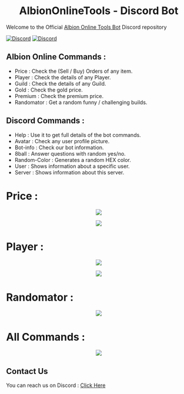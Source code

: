<h1 align="center"> AlbionOnlineTools - Discord Bot </h1>

Welcome to the Official [Albion Online Tools Bot](https://discord.gg/7pv5b8XWVy) Discord repository

[![Discord](https://img.shields.io/discord/1095372949718048771?color=660033&label=Discord&logo=discord&logoColor=white&style=flat)](https://discord.gg/7pv5b8XWVy)
<a target="_blank" href="https://discordapp.com/users/907731551431835658">
    <img alt="Discord" src="https://img.shields.io/badge/legita-00006b.svg?&style=for-the-badge&logo=Discord&logoColor=white" />
</a>

## Albion Online Commands : 
- Price : Check the (Sell / Buy) Orders of any item.
- Player : Check the details of any Player.
- Guild : Check the details of any Guild.
- Gold : Check the gold price.
- Premium : Check the premium price.
- Randomator : Get a random funny / challenging builds.

## Discord Commands : 
- Help : Use it to get full details of the bot commands.
- Avatar : Check any user profile picture.
- Bot-info : Check our bot information.
- 8ball : Answer questions with random yes/no.
- Random-Color : Generates a random HEX color.
- User : Shows information about a specific user.
- Server : Shows information about this server.
 
# Price :
<p align="center" align='right'>
  <img src="https://github.com/LegitaDev/AlbionOnlineTools-Bot/assets/50632062/cdbcda93-7ab5-4e48-b27c-0a2e5bb3bec6"/>
</p>

<p align="center" align='right'>
  <img src="https://github.com/LegitaDev/AlbionOnlineTools-Bot/assets/50632062/26d21218-7ee1-48c1-a97e-a1556df85c01"/>
</p>

# Player :
<p align="center" align='right'>
  <img src="https://github.com/LegitaDev/AlbionOnlineTools-Bot/assets/50632062/3425529b-7d8e-4991-af27-d01c90356e04"/>
</p>

<p align="center" align='right'>
  <img src="https://github.com/LegitaDev/AlbionOnlineTools-Bot/assets/50632062/9d54b3e3-618c-4af9-91a6-2733654a8b5d"/>
</p>

# Randomator :
<p align="center" align='right'>
  <img src="https://github.com/LegitaDev/AlbionOnlineTools-Bot/assets/50632062/747aab5a-5a3f-43a5-9c55-74663cb61092"/>
</p>

# All Commands :
<p align="center" align='right'>
  <img src="https://github.com/LegitaDev/AlbionOnlineTools-Bot/assets/50632062/8105ef3f-2e52-4412-8b81-13fa704d665d"/>
</p>

## Contact Us
You can reach us on Discord : [Click Here](https://discord.gg/7pv5b8XWVy)
